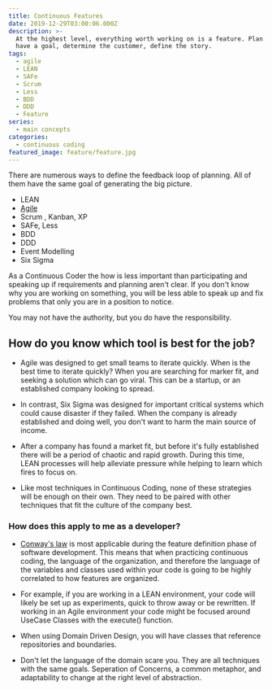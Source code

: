 ```yaml
---
title: Continuous Features
date: 2019-12-29T03:00:06.000Z
description: >-
  At the highest level, everything worth working on is a feature. Plan them out,
  have a goal, determine the customer, define the story.
tags:
  - agile
  - LEAN
  - SAFe
  - Scrum
  - Less
  - BDD
  - DDD
  - Feature
series:
  - main concepts
categories:
  - continuous coding
featured_image: feature/feature.jpg
---
```


There are numerous ways to define the feedback loop of planning. All of them have the same goal of generating the big picture.

- LEAN
- [Agile](/posts/agile)
- Scrum , Kanban, XP
- SAFe, Less
- BDD
- DDD
- Event Modelling
- Six Sigma

As a Continuous Coder the how is less important than participating and speaking up if requirements and planning aren't clear. If you don't know why you are working on something, you will be less able to speak up and fix problems that only you are in a position to notice.

You may not have the authority, but you do have the responsibility.


## How do you know which tool is best for the job?

  * Agile was designed to get small teams to iterate quickly.
When is the best time to iterate quickly? When you are searching for marker fit, and seeking a solution which can go viral. This can be a startup, or an established company looking to spread.
  * In contrast, Six Sigma was designed for important critical systems which could cause disaster if they failed. When the company is already established and doing well, you don't want to harm the main source of income.
  * After a company has found a market fit, but before it's fully established there will be a period of chaotic and rapid growth. During this time, LEAN processes will help alleviate pressure while helping to learn which fires to focus on.

  * Like most techniques in Continuous Coding, none of these strategies will be enough on their own. They need to be paired with other techniques that fit the culture of the company best.


### How does this apply to me as a developer?

- [Conway's law](https://en.wikipedia.org/wiki/Conway%27s_law) is most applicable during the feature definition phase of software development. This means that when practicing continuous coding, the language of the organization, and therefore the language of the variables and classes used within your code is going to be highly correlated to how features are organized.

 - For example, if you are working in a LEAN environment, your code will likely be set up as experiments, quick to throw away or be rewritten. If working in an Agile environment your code might be focused around UseCase Classes with the execute() function.

 - When using Domain Driven Design, you will have classes that reference repositories and boundaries.

 - Don't let the language of the domain scare you. They are all techniques with the same goals. Seperation of Concerns, a common metaphor, and adaptability to change at the right level of abstraction.
